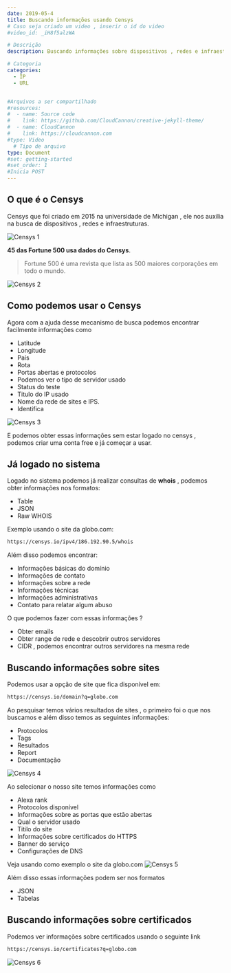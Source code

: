 ```yaml
---
date: 2019-05-4
title: Buscando informações usando Censys
# Caso seja criado um video , inserir o id do video
#video_id: _iH8f5alzWA

# Descrição
description: Buscando informações sobre dispositivos , redes e infraestruturas usando o Censys.

# Categoria
categories:
  - IP
  - URL


#Arquivos a ser compartilhado
#resources:
#  - name: Source code
#    link: https://github.com/CloudCannon/creative-jekyll-theme/
#  - name: CloudCannon
#    link: https://cloudcannon.com
#type: Video
  # Tipo de arquivo
type: Document
#set: getting-started
#set_order: 1
#Inicia POST
---
```


## O que é o Censys
Censys que foi criado em 2015 na universidade de Michigan , ele nos auxilia na busca de dispositivos , redes e infraestruturas.

![Censys 1](https://i.imgur.com/4OHE97L.png)

**45 das Fortune 500 usa dados do Censys**.
> Fortune 500 é uma revista que lista as 500 maiores corporações em todo o mundo.

![Censys 2](https://i.imgur.com/adbIJGo.png)

## Como podemos usar o Censys
Agora com a ajuda desse mecanismo de busca podemos encontrar facilmente informações como
- Latitude
- Longitude
- País
- Rota
- Portas abertas e protocolos
- Podemos ver o tipo de servidor usado
- Status do teste
- Titulo do IP usado
- Nome da rede  de sites e IPS.
- Identifica

![Censys 3](https://i.imgur.com/tmahhSn.png)

E podemos obter essas informações sem estar logado no censys , podemos criar uma conta free e já começar a usar.

## Já logado no sistema
Logado no sistema podemos já realizar consultas de **whois** , podemos obter informações nos formatos:
- Table
- JSON
- Raw WHOIS

Exemplo usando o site da globo.com:
```sh
https://censys.io/ipv4/186.192.90.5/whois
```

Além disso podemos encontrar:
- Informações básicas do domínio
- Informações de contato
- Informações sobre a rede
- Informações técnicas
- Informações administrativas
- Contato para relatar algum abuso

O que podemos fazer com essas informações ?
- Obter emails
- Obter range de rede e descobrir outros servidores
- CIDR , podemos encontrar outros servidores na mesma rede

## Buscando informações sobre sites
Podemos usar a opção de site que fica disponível em:
```sh
https://censys.io/domain?q=globo.com
```

Ao pesquisar temos vários resultados de sites , o primeiro foi o que nos buscamos e além disso temos as seguintes informações:
- Protocolos
- Tags
- Resultados
- Report
- Documentação

![Censys 4](https://i.imgur.com/YIk4W6s.png)

Ao selecionar o nosso site temos informações como
- Alexa rank
- Protocolos disponível
- Informações sobre as portas que estão abertas
- Qual o servidor usado
- Titilo do site
- Informações sobre certificados do HTTPS
- Banner do serviço
- Configurações de DNS

Veja usando como exemplo o site da globo.com
![Censys 5](https://i.imgur.com/yGrwWOl.png)

Além disso essas informações podem ser nos formatos
- JSON
- Tabelas

## Buscando informações sobre certificados
Podemos ver informações sobre certificados usando o seguinte link
```sh
https://censys.io/certificates?q=globo.com
```

![Censys 6](https://i.imgur.com/LmMFHLl.png)
